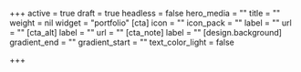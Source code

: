 +++
active = true
draft = true
headless = false
hero_media = ""
title = ""
weight = nil
widget = "portfolio"
[cta]
icon = ""
icon_pack = ""
label = ""
url = ""
[cta_alt]
label = ""
url = ""
[cta_note]
label = ""
[design.background]
gradient_end = ""
gradient_start = ""
text_color_light = false

+++
